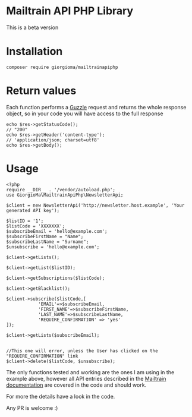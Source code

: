 Mailtrain API PHP Library
=========================

This is a beta version

# Installation
```
composer require giorgioma/mailtrainapiphp
```
# Return values
Each function performs a [Guzzle](http://docs.guzzlephp.org/en/stable/) request and returns the whole response object, so in your code you will have access to the full response
```
echo $res->getStatusCode();
// "200"
echo $res->getHeader('content-type');
// 'application/json; charset=utf8'
echo $res->getBody();
```

# Usage

```
<?php
require __DIR__ . '/vendor/autoload.php';
use GiorgioMa\MailtrainApiPhp\NewsletterApi;

$client = new NewsletterApi('http://newsletter.host.example', 'Your generated API key');

$listID = '1';
$listCode = 'XXXXXXX';
$subscribeEmail = 'hello@example.com';
$subscribeFirstName = "Name";
$subscribeLastName = "Surname";
$unsubscribe = 'hello@example.com';

$client->getLists();

$client->getList($listID);

$client->getSubscriptions($listCode);

$client->getBlacklist();

$client->subscribe($listCode,[
			'EMAIL'=>$subscribeEmail,
			'FIRST_NAME'=>$subscribeFirstName,
			'LAST_NAME'=>$subscribeLastName,
			'REQUIRE_CONFIRMATION' => 'yes'
]);

$client->getLists($subscribeEmail);


//This one will error, unless the User has clicked on the "REQUIRE_CONFIRMATION" link
$client->delete($listCode, $unsubscribe);
```

The only functions tested and working are the ones I am using in the example above, however all API entries described in the [Mailtrain documentation](https://github.com/Mailtrain-org/mailtrain/wiki/Using-API) are covered in the code and should work.

For more the details have a look in the code.

Any PR is welcome :)